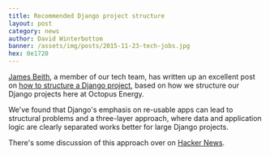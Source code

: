 ```yaml
---
title: Recommended Django project structure
layout: post
category: news
author: David Winterbottom
banner: /assets/img/posts/2015-11-23-tech-jobs.jpg
hex: 0e1720
---
```


[James Beith](https://twitter.com/jamesbeith?lang=en), a member of our tech team, has written up an excellent post on [how
to structure a Django
project](https://www.jamesbeith.co.uk/blog/how-to-structure-django-projects/), based on how we structure our Django projects
here at Octopus Energy.

We've found that Django's emphasis on re-usable apps can lead to structural
problems and a three-layer approach, where data and application logic are
clearly separated works better for large Django projects.

There's some discussion of this approach over on [Hacker News](https://news.ycombinator.com/item?id=17408958).
